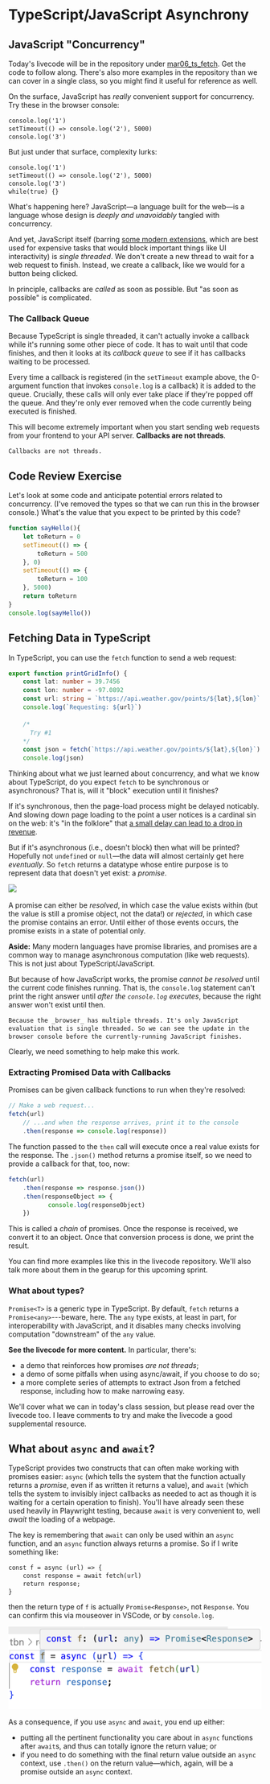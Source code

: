 # TypeScript/JavaScript Asynchrony

## JavaScript "Concurrency"

Today's livecode will be in the repository under [mar06_ts_fetch](https://github.com/cs0320/class-livecode/tree/main/S25/mar06_ts_fetch). Get the code to follow along. There's also more examples in the repository than we can cover in a single class, so you might find it useful for reference as well.

On the surface, JavaScript has _really_ convenient support for concurrency. Try these in the browser console:

```
console.log('1')
setTimeout(() => console.log('2'), 5000)
console.log('3')
```

But just under that surface, complexity lurks:

```
console.log('1')
setTimeout(() => console.log('2'), 5000)
console.log('3')
while(true) {}
```

What's happening here? JavaScript&mdash;a language built for the web&mdash;is a language whose design is _deeply and unavoidably_ tangled with concurrency. 

And yet, JavaScript itself (barring [some modern extensions](https://developer.mozilla.org/en-US/docs/Web/API/Web_Workers_API/Using_web_workers), which are best used for expensive tasks that would block important things like UI interactivity) is _single threaded_.  We don't create a new thread to wait for a web request to finish. Instead, we create a callback, like we would for a button being clicked. 

In principle, callbacks are _called_ as soon as possible. But "as soon as possible" is complicated.

### The Callback Queue

Because TypeScript is single threaded, it can't actually invoke a callback while it's running some other piece of code. It has to wait until that code finishes, and then it looks at its _callback queue_ to see if it has callbacks waiting to be processed.

Every time a callback is registered (in the `setTimeout` example above, the 0-argument function that invokes `console.log` is a callback) it is added to the queue. Crucially, these calls will only ever take place if they're popped off the queue. And they're only ever removed when the code currently being executed is finished. 

This will become extremely important when you start sending web requests from your frontend to your API server. **Callbacks are not threads**. 

~~~admonish warning title="Repeating for emphasis"
Callbacks are not threads.
~~~

## Code Review Exercise

Let's look at some code and anticipate potential errors related to concurrency. (I've removed the types so that we can run this in the browser console.) What's the value that you expect to be printed by this code?

```javascript
function sayHello(){
    let toReturn = 0
    setTimeout(() => {
        toReturn = 500
    }, 0)
    setTimeout(() => {
        toReturn = 100
    }, 5000)
    return toReturn
}
console.log(sayHello())
```

## Fetching Data in TypeScript

In TypeScript, you can use the `fetch` function to send a web request:

```typescript
export function printGridInfo() {    
    const lat: number = 39.7456
    const lon: number = -97.0892
    const url: string = `https://api.weather.gov/points/${lat},${lon}`
    console.log(`Requesting: ${url}`)

    /* 
      Try #1
    */
    const json = fetch(`https://api.weather.gov/points/${lat},${lon}`)
    console.log(json)
```

Thinking about what we just learned about concurrency, and what we know about TypeScript, do you expect `fetch` to be synchronous or asynchronous? That is, will it "block" execution until it finishes?

If it's synchronous, then the page-load process might be delayed noticably. And slowing down page loading to the point a user notices is a cardinal sin on the web: it's "in the folklore" that [a small delay can lead to a drop in revenue](https://news.ycombinator.com/item?id=273900).

But if it's asynchronous (i.e., doesn't block) then what will be printed? Hopefully not `undefined` or `null`&mdash;the data will almost certainly get here _eventually_. So `fetch` returns a datatype whose entire purpose is to represent data that doesn't yet exist: a _promise_.

![](https://i.imgur.com/bvFibPk.png)

A promise can either be _resolved_, in which case the value exists within (but the value is still a promise object, not the data!) or _rejected_, in which case the promise contains an error. Until either of those events occurs, the promise exists in a state of potential only.

**Aside:** Many modern languages have promise libraries, and promises are a common way to manage asynchronous computation (like web requests). This is not just about TypeScript/JavaScript.

But because of how JavaScript works, the promise _cannot be resolved_ until the current code finishes running. That is, the `console.log` statement can't print the right answer until _after the `console.log` executes_, because the right answer won't exist until then. 

~~~admonish note title="But how does `console.log` work, then?"
Because the _browser_ has multiple threads. It's only JavaScript evaluation that is single threaded. So we can see the update in the browser console before the currently-running JavaScript finishes. 
~~~

Clearly, we need something to help make this work. 

### Extracting Promised Data with Callbacks

Promises can be given callback functions to run when they're resolved:

```javascript
// Make a web request...
fetch(url) 
    // ...and when the response arrives, print it to the console
    .then(response => console.log(response)) 
```

The function passed to the `then` call will execute once a real value exists for the response. The `.json()` method returns a promise itself, so we need to provide a callback for that, too, now: 

```javascript
fetch(url)
    .then(response => response.json()) 
    .then(responseObject => {         
           console.log(responseObject)         
    }) 
```

This is called a _chain_ of promises. Once the response is received, we convert it to an object. Once that conversion process is done, we print the result. 

You can find more examples like this in the livecode repository. We'll also talk more about them in the gearup for this upcoming sprint.

### What about types?

`Promise<T>` is a generic type in TypeScript. By default, `fetch` returns a `Promise<any>`---beware, here. The `any` type exists, at least in part, for interoperability with JavaScript, and it disables many checks involving computation "downstream" of the `any` value. 

**See the livecode for more content.** In particular, there's:
* a demo that reinforces how promises _are not threads_;
* a demo of some pitfalls when using async/await, if you choose to do so; 
* a more complete series of attempts to extract Json from a fetched response, including how to make narrowing easy.

We'll cover what we can in today's class session, but please read over the livecode too. I leave comments to try and make the livecode a good supplemental resource.

## What about `async` and `await`? 

TypeScript provides two constructs that can often make working with promises easier: `async` (which tells the system that the function actually returns a _promise_, even if as written it returns a value), and `await` (which tells the system to invisibly inject callbacks as needed to act as though it is waiting for a certain operation to finish). You'll have already seen these used heavily in Playwright testing, because `await` is very convenient to, well _await_ the loading of a webpage. 

The key is remembering that `await` can only be used within an `async` function, and an `async` function always returns a promise. So if I write something like:

```
const f = async (url) => {
    const response = await fetch(url)
    return response;
}
```

then the return type of `f` is actually `Promise<Response>`, not `Response`. You can confirm this via mouseover in VSCode, or by `console.log`.

![A screenshot of VSCode showing the above code, with a mouseover indicating the return type is a promise.](await.png)

As a consequence, if you use `async` and `await`, you end up either:
* putting all the pertinent functionality you care about in `async` functions after `await`s, and thus can totally ignore the return value; or 
* if you need to do something with the final return value outside an `async` context, use `.then()` on the return value&mdash;which, again, will be a promise outside an `async` context. 